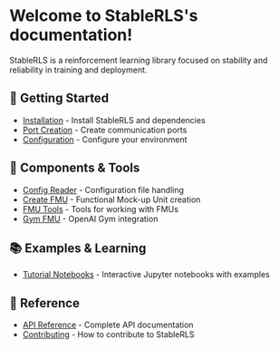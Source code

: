 # Welcome to StableRLS's documentation!

StableRLS is a reinforcement learning library focused on stability and reliability in training and deployment.

## 🚀 Getting Started
- [Installation](source/install.md) - Install StableRLS and dependencies
- [Port Creation](source/port_creation.md) - Create communication ports
- [Configuration](source/configuration.md) - Configure your environment

## 🔧 Components & Tools
- [Config Reader](source/configreader.md) - Configuration file handling
- [Create FMU](source/createFMU.md) - Functional Mock-up Unit creation
- [FMU Tools](source/fmutools.md) - Tools for working with FMUs
- [Gym FMU](source/gymFMU.md) - OpenAI Gym integration

## 📚 Examples & Learning
- [Tutorial Notebooks](notebooks/overview.md) - Interactive Jupyter notebooks with examples

## 📖 Reference
- [API Reference](source/API_Reference.md) - Complete API documentation
- [Contributing](source/contribute.md) - How to contribute to StableRLS
